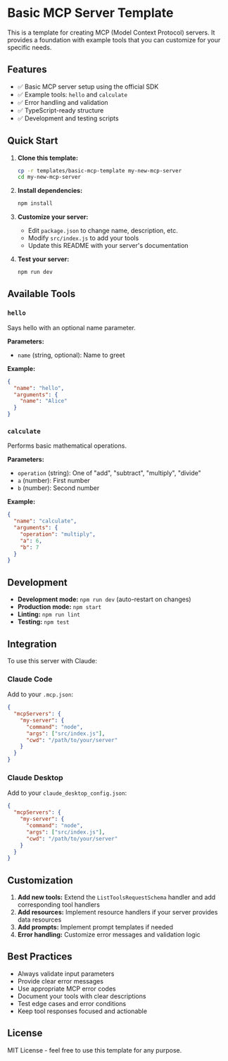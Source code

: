 # Basic MCP Server Template

This is a template for creating MCP (Model Context Protocol) servers. It provides a foundation with example tools that you can customize for your specific needs.

## Features

- ✅ Basic MCP server setup using the official SDK
- ✅ Example tools: `hello` and `calculate`
- ✅ Error handling and validation
- ✅ TypeScript-ready structure
- ✅ Development and testing scripts

## Quick Start

1. **Clone this template:**
   ```bash
   cp -r templates/basic-mcp-template my-new-mcp-server
   cd my-new-mcp-server
   ```

2. **Install dependencies:**
   ```bash
   npm install
   ```

3. **Customize your server:**
   - Edit `package.json` to change name, description, etc.
   - Modify `src/index.js` to add your tools
   - Update this README with your server's documentation

4. **Test your server:**
   ```bash
   npm run dev
   ```

## Available Tools

### `hello`
Says hello with an optional name parameter.

**Parameters:**
- `name` (string, optional): Name to greet

**Example:**
```json
{
  "name": "hello",
  "arguments": {
    "name": "Alice"
  }
}
```

### `calculate`
Performs basic mathematical operations.

**Parameters:**
- `operation` (string): One of "add", "subtract", "multiply", "divide"
- `a` (number): First number
- `b` (number): Second number

**Example:**
```json
{
  "name": "calculate",
  "arguments": {
    "operation": "multiply",
    "a": 6,
    "b": 7
  }
}
```

## Development

- **Development mode:** `npm run dev` (auto-restart on changes)
- **Production mode:** `npm start`
- **Linting:** `npm run lint`
- **Testing:** `npm test`

## Integration

To use this server with Claude:

### Claude Code
Add to your `.mcp.json`:
```json
{
  "mcpServers": {
    "my-server": {
      "command": "node",
      "args": ["src/index.js"],
      "cwd": "/path/to/your/server"
    }
  }
}
```

### Claude Desktop
Add to your `claude_desktop_config.json`:
```json
{
  "mcpServers": {
    "my-server": {
      "command": "node",
      "args": ["src/index.js"],
      "cwd": "/path/to/your/server"
    }
  }
}
```

## Customization

1. **Add new tools:** Extend the `ListToolsRequestSchema` handler and add corresponding tool handlers
2. **Add resources:** Implement resource handlers if your server provides data resources
3. **Add prompts:** Implement prompt templates if needed
4. **Error handling:** Customize error messages and validation logic

## Best Practices

- Always validate input parameters
- Provide clear error messages
- Use appropriate MCP error codes
- Document your tools with clear descriptions
- Test edge cases and error conditions
- Keep tool responses focused and actionable

## License

MIT License - feel free to use this template for any purpose.